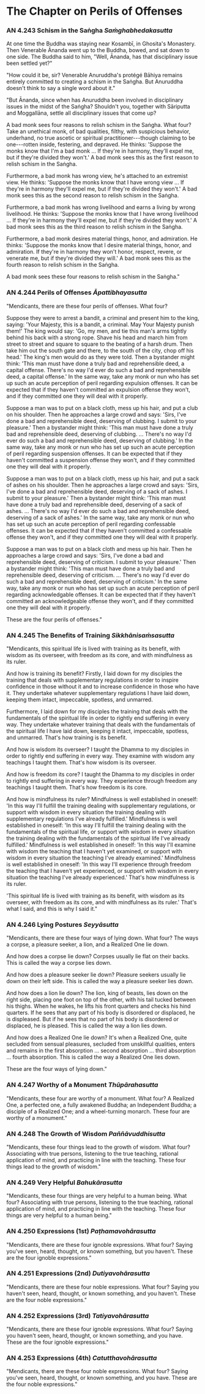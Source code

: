 # The Chapter on Perils of Offenses


### AN 4.243 Schism in the Saṅgha *Saṁghabhedakasutta*

At one time the Buddha was staying near Kosambī, in
Ghosita's Monastery. Then Venerable Ānanda went up to the Buddha, bowed,
and sat down to one side. The Buddha said to him, "Well, Ānanda, has
that disciplinary issue been settled yet?"

"How could it be, sir? Venerable Anuruddha's protégé Bāhiya
remains entirely committed to creating a schism in the
Saṅgha. But Anuruddha doesn't think to say a single word
about it."

"But Ānanda, since when has Anuruddha been involved in disciplinary
issues in the midst of the Saṅgha? Shouldn't you, together
with Sāriputta and Moggallāna, settle all
disciplinary issues that come up?

A bad monk sees four reasons to relish schism in the
Saṅgha. What four? Take an unethical monk, of bad
qualities, filthy, with suspicious behavior, underhand, no true ascetic
or spiritual practitioner---though claiming to be one---rotten inside,
festering, and depraved. He thinks: 'Suppose the monks know that I'm a
bad monk ... If they're in harmony, they'll expel me, but if they're
divided they won't.' A bad monk sees this as the first reason to relish
schism in the Saṅgha.

Furthermore, a bad monk has wrong view, he's attached to an extremist
view. He thinks: 'Suppose the monks know that I have wrong view ... If
they're in harmony they'll expel me, but if they're divided they won't.'
A bad monk sees this as the second reason to relish schism in the
Saṅgha.

Furthermore, a bad monk has wrong livelihood and earns a living by wrong
livelihood. He thinks: 'Suppose the monks know that I have wrong
livelihood ... If they're in harmony they'll expel me, but if they're
divided they won't.' A bad monk sees this as the third reason to relish
schism in the Saṅgha.

Furthermore, a bad monk desires material things, honor, and admiration.
He thinks: 'Suppose the monks know that I desire material things, honor,
and admiration. If they're in harmony they won't honor, respect, revere,
or venerate me, but if they're divided they will.' A bad monk sees this
as the fourth reason to relish schism in the Saṅgha.

A bad monk sees these four reasons to relish schism in the
Saṅgha."

<!--pg-->
### AN 4.244 Perils of Offenses *Āpattibhayasutta*

"Mendicants, there are these four perils of offenses. What four?

Suppose they were to arrest a bandit, a criminal and present him to the
king, saying: 'Your Majesty, this is a bandit, a criminal. May Your
Majesty punish them!' The king would say: 'Go, my men, and tie this
man's arms tightly behind his back with a strong rope. Shave his head
and march him from street to street and square to square to the beating
of a harsh drum. Then take him out the south gate and there, to the
south of the city, chop off his head.' The king's men would do as they
were told. Then a bystander might think: 'This man must have done a
truly bad and reprehensible deed, a capital offense. There's no way I'd
ever do such a bad and reprehensible deed, a capital offense.' In the
same way, take any monk or nun who has set up such an acute perception
of peril regarding expulsion offenses. It can be expected that if they
haven't committed an expulsion offense they won't, and if they committed
one they will deal with it properly.

Suppose a man was to put on a black cloth, mess up his hair, and put a
club on his shoulder. Then he approaches a large crowd and says: 'Sirs,
I've done a bad and reprehensible deed, deserving of clubbing. I submit
to your pleasure.' Then a bystander might think: 'This man must have
done a truly bad and reprehensible deed, deserving of clubbing. ...
There's no way I'd ever do such a bad and reprehensible deed, deserving
of clubbing.' In the same way, take any monk or nun who has set up such
an acute perception of peril regarding suspension offenses. It can be
expected that if they haven't committed a suspension offense they won't,
and if they committed one they will deal with it properly.

Suppose a man was to put on a black cloth, mess up his hair, and put a
sack of ashes on his shoulder. Then he approaches a large crowd and
says: 'Sirs, I've done a bad and reprehensible deed, deserving of a sack
of ashes. I submit to your pleasure.' Then a bystander might think:
'This man must have done a truly bad and reprehensible deed, deserving
of a sack of ashes. ... There's no way I'd ever do such a bad and
reprehensible deed, deserving of a sack of ashes.' In the same way, take
any monk or nun who has set up such an acute perception of peril
regarding confessable offenses. It can be expected that if they haven't
committed a confessable offense they won't, and if they committed one
they will deal with it properly.

Suppose a man was to put on a black cloth and mess up his hair. Then he
approaches a large crowd and says: 'Sirs, I've done a bad and
reprehensible deed, deserving of criticism. I submit to your pleasure.'
Then a bystander might think: 'This man must have done a truly bad and
reprehensible deed, deserving of criticism. ... There's no way I'd ever
do such a bad and reprehensible deed, deserving of criticism.' In the
same way, take any monk or nun who has set up such an acute perception
of peril regarding acknowledgable offenses. It can be expected that if
they haven't committed an acknowledgeable offense they won't, and if
they committed one they will deal with it properly.

These are the four perils of offenses."

<!--pg-->
### AN 4.245 The Benefits of Training *Sikkhānisaṁsasutta*

"Mendicants, this spiritual life is lived with training as its benefit,
with wisdom as its overseer, with freedom as its core, and with
mindfulness as its ruler.

And how is training its benefit? Firstly, I laid down for my disciples
the training that deals with supplementary regulations in order to
inspire confidence in those without it and to increase confidence in
those who have it. They undertake whatever supplementary regulations I
have laid down, keeping them intact, impeccable, spotless, and unmarred.

Furthermore, I laid down for my disciples the training that deals with
the fundamentals of the spiritual life in order to rightly end suffering
in every way. They undertake whatever training that deals with the
fundamentals of the spiritual life I have laid down, keeping it intact,
impeccable, spotless, and unmarred. That's how training is its benefit.

And how is wisdom its overseer? I taught the Dhamma to my disciples in
order to rightly end suffering in every way. They examine with wisdom
any teachings I taught them. That's how wisdom is its overseer.

And how is freedom its core? I taught the Dhamma to my disciples in
order to rightly end suffering in every way. They experience through
freedom any teachings I taught them. That's how freedom is its core.

And how is mindfulness its ruler? Mindfulness is well established in
oneself: 'In this way I'll fulfill the training dealing with
supplementary regulations, or support with wisdom in every situation the
training dealing with supplementary regulations I've already fulfilled.'
Mindfulness is well established in oneself: 'In this way I'll fulfill
the training dealing with the fundamentals of the spiritual life, or
support with wisdom in every situation the training dealing with the
fundamentals of the spiritual life I've already fulfilled.' Mindfulness
is well established in oneself: 'In this way I'll examine with wisdom
the teaching that I haven't yet examined, or support with wisdom in
every situation the teaching I've already examined.' Mindfulness is well
established in oneself: 'In this way I'll experience through freedom the
teaching that I haven't yet experienced, or support with wisdom in every
situation the teaching I've already experienced.' That's how mindfulness
is its ruler.

'This spiritual life is lived with training as its benefit, with wisdom
as its overseer, with freedom as its core, and with mindfulness as its
ruler.' That's what I said, and this is why I said it."

<!--pg-->
### AN 4.246 Lying Postures *Seyyāsutta*

"Mendicants, there are these four ways of lying down. What four? The
ways a corpse, a pleasure seeker, a lion, and a Realized One lie down.

And how does a corpse lie down? Corpses usually lie flat on their backs.
This is called the way a corpse lies down.

And how does a pleasure seeker lie down? Pleasure seekers usually lie
down on their left side. This is called the way a pleasure seeker lies
down.

And how does a lion lie down? The lion, king of beasts, lies down on the
right side, placing one foot on top of the other, with his tail tucked
between his thighs. When he wakes, he lifts his front quarters and
checks his hind quarters. If he sees that any part of his body is
disordered or displaced, he is displeased. But if he sees that no part
of his body is disordered or displaced, he is pleased. This is called
the way a lion lies down.

And how does a Realized One lie down? It's when a Realized One, quite
secluded from sensual pleasures, secluded from unskillful qualities,
enters and remains in the first absorption ... second absorption ...
third absorption ... fourth absorption. This is called the way a
Realized One lies down.

These are the four ways of lying down."

<!--pg-->
### AN 4.247 Worthy of a Monument *Thūpārahasutta*

"Mendicants, these four are worthy of a monument. What four? A Realized
One, a perfected one, a fully awakened Buddha; an Independent Buddha; a
disciple of a Realized One; and a wheel-turning monarch. These four are
worthy of a monument."

<!--pg-->
### AN 4.248 The Growth of Wisdom *Paññāvuddhisutta*

"Mendicants, these four things lead to the growth of wisdom. What four?
Associating with true persons, listening to the true teaching, rational
application of mind, and practicing in line with the teaching. These
four things lead to the growth of wisdom."

<!--pg-->
### AN 4.249 Very Helpful *Bahukārasutta*

"Mendicants, these four things are very helpful to a human being. What
four? Associating with true persons, listening to the true teaching,
rational application of mind, and practicing in line with the teaching.
These four things are very helpful to a human being."

<!--pg-->
### AN 4.250 Expressions (1st) *Paṭhamavohārasutta*

"Mendicants, there are these four ignoble expressions. What four? Saying
you've seen, heard, thought, or known something, but you haven't. These
are the four ignoble expressions."

<!--pg-->
### AN 4.251 Expressions (2nd) *Dutiyavohārasutta*

"Mendicants, there are these four noble expressions. What four? Saying
you haven't seen, heard, thought, or known something, and you haven't.
These are the four noble expressions."

<!--pg-->
### AN 4.252 Expressions (3rd) *Tatiyavohārasutta*

"Mendicants, there are these four ignoble expressions. What four? Saying
you haven't seen, heard, thought, or known something, and you have.
These are the four ignoble expressions."

<!--pg-->
### AN 4.253 Expressions (4th) *Catutthavohārasutta*

"Mendicants, there are these four noble expressions. What four? Saying
you've seen, heard, thought, or known something, and you have. These are
the four noble expressions."

